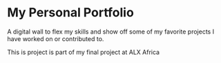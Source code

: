 # My Personal Portfolio

A digital wall to flex my skills and show off some of my favorite projects I have worked on or contributed to.

This is project is part of my final project at ALX Africa